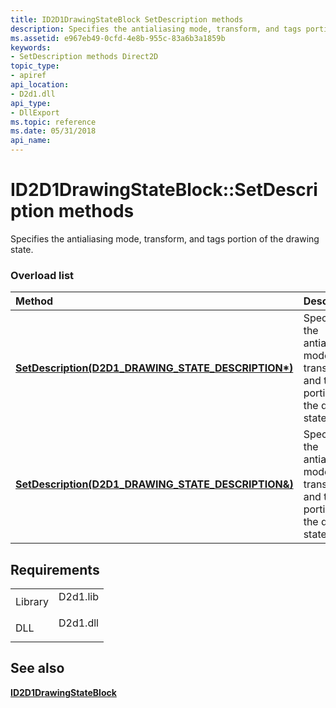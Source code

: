 ```yaml
---
title: ID2D1DrawingStateBlock SetDescription methods
description: Specifies the antialiasing mode, transform, and tags portion of the drawing state.
ms.assetid: e967eb49-0cfd-4e8b-955c-83a6b3a1859b
keywords:
- SetDescription methods Direct2D
topic_type:
- apiref
api_location:
- D2d1.dll
api_type:
- DllExport
ms.topic: reference
ms.date: 05/31/2018
api_name: 
---
```


# ID2D1DrawingStateBlock::SetDescription methods

Specifies the antialiasing mode, transform, and tags portion of the drawing state.

### Overload list



| Method                                                                                                                                  | Description                                                                                    |
|:----------------------------------------------------------------------------------------------------------------------------------------|:-----------------------------------------------------------------------------------------------|
| [**SetDescription(D2D1\_DRAWING\_STATE\_DESCRIPTION\*)**](https://msdn.microsoft.com/en-us/library/Dd371231(v=VS.85).aspx) | Specifies the antialiasing mode, transform, and tags portion of the drawing state.<br/>  |
| [**SetDescription(D2D1\_DRAWING\_STATE\_DESCRIPTION&)**](https://msdn.microsoft.com/en-us/library/Dd371234(v=VS.85).aspx)  | Specifies the antialiasing mode, transform, and tags portion of the drawing state. <br/> |



## Requirements



|                    |                                                                                     |
|--------------------|-------------------------------------------------------------------------------------|
| Library<br/> | <dl> <dt>D2d1.lib</dt> </dl> |
| DLL<br/>     | <dl> <dt>D2d1.dll</dt> </dl> |



## See also

<dl> <dt>

[**ID2D1DrawingStateBlock**](https://msdn.microsoft.com/en-us/library/Dd371218(v=VS.85).aspx)
</dt> </dl>

 

 





